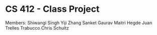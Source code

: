 # CS 412 - Class Project

Members:
Shiwangi Singh
Yiji Zhang
Sanket Gaurav
Maitri Hegde
Juan Trelles Trabucco
Chris Schultz

